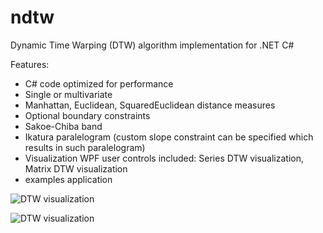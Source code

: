ndtw
====

Dynamic Time Warping (DTW) algorithm implementation for .NET C#

Features:

* C# code optimized for performance
* Single or multivariate
* Manhattan, Euclidean, SquaredEuclidean distance measures
* Optional boundary constraints
* Sakoe-Chiba band
* Ikatura paralelogram (custom slope constraint can be specified which results in such paralelogram)
* Visualization WPF user controls included: Series DTW visualization, Matrix DTW visualization
* examples application 

![DTW visualization](https://github.com/doblak/ndtw/raw/master/wiki/visualization-series.png)

![DTW visualization](https://github.com/doblak/ndtw/raw/master/wiki/visualization-matrix.png)
